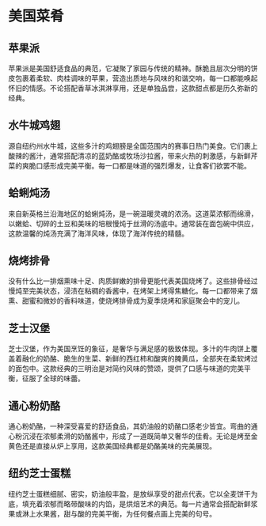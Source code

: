 # 美国菜肴

## 苹果派

苹果派是美国舒适食品的典范，它凝聚了家园与传统的精神。酥脆且层次分明的饼皮包裹着柔软、肉桂调味的苹果，营造出质地与风味的和谐交响，每一口都能唤起怀旧的情感。不论搭配香草冰淇淋享用，还是单独品尝，这款甜点都是历久弥新的经典。

## 水牛城鸡翅

源自纽约州水牛城，这些多汁的鸡翅膀是全国范围内的赛事日热门美食。它们裹上酸辣的酱汁，通常搭配清凉的蓝奶酪或牧场沙拉酱，带来火热的刺激感，与新鲜芹菜的爽脆口感形成完美平衡。每一口都是味道的强烈爆发，让食客们欲罢不能。

## 蛤蜊炖汤

来自新英格兰沿海地区的蛤蜊炖汤，是一碗温暖灵魂的浓汤。这道菜浓郁而绵滑，以嫩蛤、切碎的土豆和美味的培根慢炖于丝滑的汤底中。通常装在面包碗中供应，这款温馨的炖汤充满了海洋风味，体现了海洋传统的精髓。

## 烧烤排骨

没有什么比一排烟熏味十足、肉质鲜嫩的排骨更能代表美国烧烤了。这些排骨经过慢炖至完美状态，浸渍在粘稠的香酱中，在烤架上烤得焦糖化。每一口都带来了烟熏、甜蜜和微妙的香料味道，使烧烤排骨成为夏季烧烤和家庭聚会中的宠儿。

## 芝士汉堡

芝士汉堡，作为美国烹饪的象征，是奢华与满足感的极致体现。多汁的牛肉饼上覆盖着融化的奶酪、脆生的生菜、新鲜的西红柿和酸爽的腌黄瓜，全部夹在柔软烤过的面包中。这款经典的三明治是对简约风味的赞颂，提供了口感与味道的完美平衡，征服了全球的味蕾。

## 通心粉奶酪

通心粉奶酪，一种深受喜爱的舒适食品，其奶油般的奶酪口感老少皆宜。弯曲的通心粉沉浸在浓郁柔滑的奶酪酱中，形成了一道既简单又奢华的佳肴。无论是烤至金黄色还是直接从炉上享用，这款美国经典都是奶酪美味的完美展现。

## 纽约芝士蛋糕

纽约芝士蛋糕细腻、密实，奶油般丰盈，是放纵享受的甜点代表。它以全麦饼干为底，填充着浓郁而略带酸味的内馅，是烘焙艺术的典范。每一片通常会搭配新鲜浆果或淋上水果酱，甜与酸的完美平衡，为任何餐点画上完美的句号。